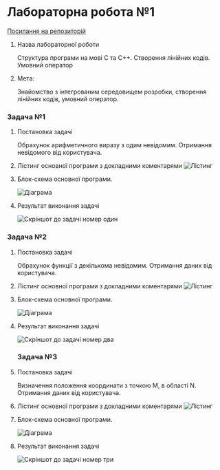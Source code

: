 #  Лабораторна робота №1
[Посилання на репозиторій](https://github.com/s1ntt/lab_1)

1. Назва лабораторної роботи
   
    Структура програми на мові С та С++. Створення лінійних кодів. Умовний оператор 

2. Мета:

    Знайомство з інтегрованим середовищем розробки, створення лінійних кодів, умовний оператор. 
 
###  Задача №1

1. Постановка задачі

    Обрахунок арифметичного виразу з одим невідомим. Отримання невідомого від користувача.

2. Лістинг основної програми з докладними коментарями
    ![Лістинг](/images/code_task_1.jpg)

3. Блок-схема основної програми.

    ![Діаграма](/images/diagram_task_1.jpg)

4. Результат виконання задачі

    ![Скріншот до задачі номер один](/images/result_task_1.jpg)

###  Задача №2

1. Постановка задачі

    Обрахунок функції з декількома невідомим. Отримання даних від користувача.

2. Лістинг основної програми з докладними коментарями
    ![Лістинг](/images/code_task_2.jpg)

3. Блок-схема основної програми.

    ![Діаграма](/images/diagram_task_2.jpg)

4. Результат виконання задачі

    ![Скріншот до задачі номер два](/images/result_task_2.jpg)

    ###  Задача №3

1. Постановка задачі

    Визначення положення координати з точкою M, в області N. Отримання даних від користувача.

2. Лістинг основної програми з докладними коментарями
    ![Лістинг](/images/code_task_3.jpg)

3. Блок-схема основної програми.

    ![Діаграма](/images/diagram_task_3.jpg)

4. Результат виконання задачі

    ![Скріншот до задачі номер три](/images/result_task_3.jpg)